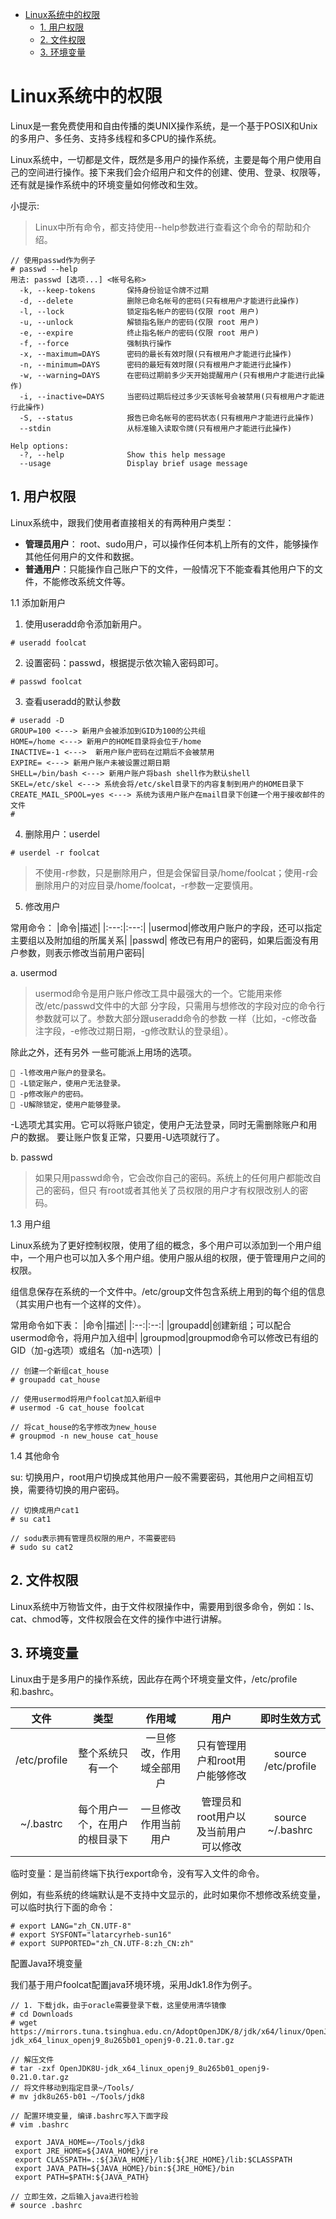 <!-- TOC -->

- [Linux系统中的权限](#linux系统中的权限)
  - [1. 用户权限](#1-用户权限)
  - [2. 文件权限](#2-文件权限)
  - [3. 环境变量](#3-环境变量)

<!-- /TOC -->
# Linux系统中的权限
Linux是一套免费使用和自由传播的类UNIX操作系统，是一个基于POSIX和Unix的多用户、多任务、支持多线程和多CPU的操作系统。

Linux系统中，一切都是文件，既然是多用户的操作系统，主要是每个用户使用自己的空间进行操作。接下来我们会介绍用户和文件的创建、使用、登录、权限等，还有就是操作系统中的环境变量如何修改和生效。

小提示:
> Linux中所有命令，都支持使用--help参数进行查看这个命令的帮助和介绍。
```
// 使用passwd作为例子
# passwd --help
用法: passwd [选项...] <帐号名称>
  -k, --keep-tokens       保持身份验证令牌不过期
  -d, --delete            删除已命名帐号的密码(只有根用户才能进行此操作)
  -l, --lock              锁定指名帐户的密码(仅限 root 用户)
  -u, --unlock            解锁指名账户的密码(仅限 root 用户)
  -e, --expire            终止指名帐户的密码(仅限 root 用户)
  -f, --force             强制执行操作
  -x, --maximum=DAYS      密码的最长有效时限(只有根用户才能进行此操作)
  -n, --minimum=DAYS      密码的最短有效时限(只有根用户才能进行此操作)
  -w, --warning=DAYS      在密码过期前多少天开始提醒用户(只有根用户才能进行此操作)
  -i, --inactive=DAYS     当密码过期后经过多少天该帐号会被禁用(只有根用户才能进行此操作)
  -S, --status            报告已命名帐号的密码状态(只有根用户才能进行此操作)
  --stdin                 从标准输入读取令牌(只有根用户才能进行此操作)

Help options:
  -?, --help              Show this help message
  --usage                 Display brief usage message
```

## 1. 用户权限
Linux系统中，跟我们使用者直接相关的有两种用户类型：
- **管理员用户**： root、sudo用户，可以操作任何本机上所有的文件，能够操作其他任何用户的文件和数据。
- **普通用户**：只能操作自己账户下的文件，一般情况下不能查看其他用户下的文件，不能修改系统文件等。

1.1 添加新用户

1. 使用useradd命令添加新用户。

```
# useradd foolcat
```
2. 设置密码：passwd，根据提示依次输入密码即可。
```
# passwd foolcat
```
3. 查看useradd的默认参数
```
# useradd -D
GROUP=100 <---> 新用户会被添加到GID为100的公共组
HOME=/home <---> 新用户的HOME目录将会位于/home
INACTIVE=-1 <--->  新用户账户密码在过期后不会被禁用
EXPIRE= <---> 新用户账户未被设置过期日期
SHELL=/bin/bash <---> 新用户账户将bash shell作为默认shell
SKEL=/etc/skel <---> 系统会将/etc/skel目录下的内容复制到用户的HOME目录下 
CREATE_MAIL_SPOOL=yes <---> 系统为该用户账户在mail目录下创建一个用于接收邮件的文件
# 
```
4. 删除用户：userdel
```
# userdel -r foolcat
```
> 不使用-r参数，只是删除用户，但是会保留目录/home/foolcat；使用-r会删除用户的对应目录/home/foolcat，-r参数一定要慎用。

5. 修改用户

常用命令：
|命令|描述|
|:---:|:---:|
|usermod|修改用户账户的字段，还可以指定主要组以及附加组的所属关系|
|passwd| 修改已有用户的密码，如果后面没有用户参数，则表示修改当前用户密码|

a. usermod

> usermod命令是用户账户修改工具中最强大的一个。它能用来修改/etc/passwd文件中的大部
分字段，只需用与想修改的字段对应的命令行参数就可以了。参数大部分跟useradd命令的参数
一样（比如，-c修改备注字段，-e修改过期日期，-g修改默认的登录组）。

除此之外，还有另外
一些可能派上用场的选项。
```
 -l修改用户账户的登录名。
 -L锁定账户，使用户无法登录。
 -p修改账户的密码。
 -U解除锁定，使用户能够登录。
```
-L选项尤其实用。它可以将账户锁定，使用户无法登录，同时无需删除账户和用户的数据。
要让账户恢复正常，只要用-U选项就行了。

b. passwd
> 如果只用passwd命令，它会改你自己的密码。系统上的任何用户都能改自己的密码，但只
有root或者其他关了员权限的用户才有权限改别人的密码。

1.3 用户组

Linux系统为了更好控制权限，使用了组的概念，多个用户可以添加到一个用户组中，一个用户也可以加入多个用户组。使用户服从组的权限，便于管理用户之间的权限。

组信息保存在系统的一个文件中。/etc/group文件包含系统上用到的每个组的信息（其实用户也有一个这样的文件）。

常用命令如下表：
|命令|描述|
|:--:|:--:|
|groupadd|创建新组；可以配合usermod命令，将用户加入组中|
|groupmod|groupmod命令可以修改已有组的GID（加-g选项）或组名（加-n选项）|

```
// 创建一个新组cat_house
# groupadd cat_house 

// 使用usermod将用户foolcat加入新组中
# usermod -G cat_house foolcat

// 将cat_house的名字修改为new_house
# groupmod -n new_house cat_house
```
1.4 其他命令

su: 切换用户，root用户切换成其他用户一般不需要密码，其他用户之间相互切换，需要待切换的用户密码。
```
// 切换成用户cat1
# su cat1

// sodu表示拥有管理员权限的用户，不需要密码
# sudo su cat2
```

## 2. 文件权限
Linux系统中万物皆文件，由于文件权限操作中，需要用到很多命令，例如：ls、cat、chmod等，文件权限会在文件的操作中进行讲解。

## 3. 环境变量

Linux由于是多用户的操作系统，因此存在两个环境变量文件，/etc/profile和.bashrc。

|文件|类型|作用域|用户|即时生效方式|
|:--:|:--:|:--:|:--:|:--:|
|/etc/profile|整个系统只有一个|一旦修改，作用域全部用户|只有管理用户和root用户能够修改|source /etc/profile|
|~/.bastrc|每个用户一个，在用户的根目录下|一旦修改作用当前用户|管理员和root用户以及当前用户可以修改|source ~/.bashrc|

临时变量：是当前终端下执行export命令，没有写入文件的命令。

例如，有些系统的终端默认是不支持中文显示的，此时如果你不想修改系统变量，可以临时执行下面的命令：
```
# export LANG="zh_CN.UTF-8"
# export SYSFONT="latarcyrheb-sun16"
# export SUPPORTED="zh_CN.UTF-8:zh_CN:zh"
```

配置Java环境变量

我们基于用户foolcat配置java环境环境，采用Jdk1.8作为例子。
```
// 1. 下载jdk，由于oracle需要登录下载，这里使用清华镜像
# cd Downloads
# wget https://mirrors.tuna.tsinghua.edu.cn/AdoptOpenJDK/8/jdk/x64/linux/OpenJDK8U-jdk_x64_linux_openj9_8u265b01_openj9-0.21.0.tar.gz

// 解压文件
# tar -zxf OpenJDK8U-jdk_x64_linux_openj9_8u265b01_openj9-0.21.0.tar.gz
// 将文件移动到指定目录~/Tools/
# mv jdk8u265-b01 ~/Tools/jdk8

// 配置环境变量, 编译.bashrc写入下面字段
# vim .bashrc

 export JAVA_HOME=~/Tools/jdk8
 export JRE_HOME=${JAVA_HOME}/jre
 export CLASSPATH=.:${JAVA_HOME}/lib:${JRE_HOME}/lib:$CLASSPATH
 export JAVA_PATH=${JAVA_HOME}/bin:${JRE_HOME}/bin
 export PATH=$PATH:${JAVA_PATH}

// 立即生效，之后输入java进行检验
# source .bashrc
```
